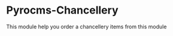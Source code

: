 Pyrocms-Chancellery
===================

This module help you order a chancellery items from this module
